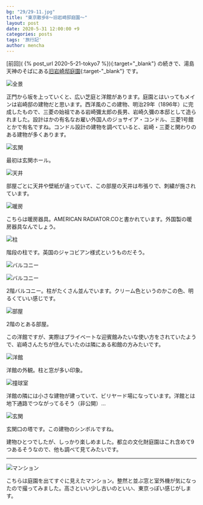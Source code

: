 ```yaml
---
bg: "29/29-11.jpg"
title: "東京散歩8～旧岩崎邸庭園～"
layout: post
date: 2020-5-31 12:00:00 +9
categories: posts
tags: '旅行記'
author: mencha
---
```


[前回]( {% post_url 2020-5-21-tokyo7 %}){:target="_blank"} の続きで、湯島天神のそばにある[旧岩崎邸庭園](https://www.tokyo-park.or.jp/park/format/index035.html){:target-"_blank"} です。

![全景](https://drive.google.com/uc?export=view&id=1vmWXX0jYsU2zw8X7VyFfyLT_KHT9RtbQ)
<!--more-->
正門から坂を上っていくと、広い芝庭と洋館があります。庭園とはいってもメインは岩崎邸の建物だと思います。西洋風のこの建物、明治29年（1896年）に完成したもので、三菱の始祖である岩崎彌太郎の長男、岩崎久彌の本邸として造られました。設計はかの有名なお雇い外国人のジョサイア・コンドル、三菱1号館とかで有名ですね。コンドル設計の建物を調べていると、岩崎・三菱と関わりのある建物が多くあります。

![玄関](https://drive.google.com/uc?export=view&id=1xENLrSkx3ZuDxVXKvmJzwO9vTMJYqxcb)

最初は玄関ホール。

![天井](https://drive.google.com/uc?export=view&id=1nBL2m5jPRrvQz89IhB6LvxV3gVGvSUuK)

部屋ごとに天井や壁紙が違っていて、この部屋の天井は布張りで、刺繍が施されています。

![暖房](https://drive.google.com/uc?export=view&id=1TGVaVUJibqovBFRuygMWuVMGLP25Funl)

こちらは暖房器具。AMERICAN RADIATOR.COと書かれています。外国製の暖房器具なんでしょう。

![柱](https://drive.google.com/uc?export=view&id=1heGEOYBSrYggEvRAzi_oc1pUD5uxjD8L)

階段の柱です。英国のジャコビアン様式というものだそう。

![バルコニー](https://drive.google.com/uc?export=view&id=16X1BNZwM-ZBkOQhADwvE0HfFf7bZ2gKS)

![バルコニー](https://drive.google.com/uc?export=view&id=1YxsqaJICcZguvdSIehdmYSU_e0VrEmrc)

2階バルコニー。柱がたくさん並んでいます。クリーム色というのかこの色、明るくていい感じです。

![部屋](https://drive.google.com/uc?export=view&id=1A9bwy0nRLrTdFgY85FpBObc3EGsvS0MX)

2階のとある部屋。

この洋館ですが、実際はプライベートな迎賓館みたいな使い方をされていたようで、岩崎さんたちが住んでいたのは隣にある和館の方みたいです。

![洋館](https://drive.google.com/uc?export=view&id=1H2uotHc-L18evQWtc3EOKRnp6ZzsvBhZ)

洋館の外観。柱と窓が多い印象。

![撞球室](https://drive.google.com/uc?export=view&id=10zQzhyOtYr37l9AvxbRifxPt5Gk9oG7M)

洋館の隣には小さな建物が建っていて、ビリヤード場になっています。洋館とは地下通路でつながってるそう（非公開）...

![玄関](https://drive.google.com/uc?export=view&id=1TIkbuF0aMH8x2M_2Z5WkPqjcKUZ659g9)

玄関口の塔です。この建物のシンボルですね。

建物ひとつでしたが、しっかり楽しめました。都立の文化財庭園はこれ含めて9つあるそうなので、他も調べて見てみたいです。

---
![マンション](https://drive.google.com/uc?export=view&id=1QySOl6tZFE2eNVxGQ6fZQqjG1ugAmH2O)

こちらは庭園を出てすぐに見えたマンション。整然と並ぶ窓と室外機が気になったので撮ってみました。高さといい少し古いのといい、東京っぽい感じがします。